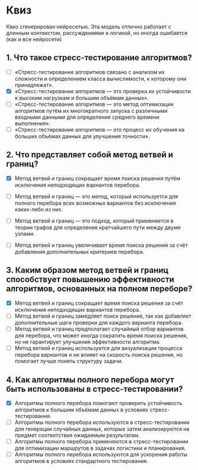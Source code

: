 # Квиз
Квиз сгенерирован нейросетью. Эта модель отлично работает с длинным контекстом, рассуждениями и логикой, но иногда ошибается (как и все нейросети)

## 1. Что такое стресс-тестирование алгоритмов?
- [ ] «Стресс-тестирование алгоритмов связано с анализом их сложности и определением класса вычислимости, к которому они принадлежат».
- [x] «Стресс-тестирование алгоритмов — это проверка их устойчивости к высоким нагрузкам и большим объёмам данных».
- [ ] «Стресс-тестирование алгоритмов — это метод оптимизации алгоритмов путём их многократного запуска с различными входными данными для определения среднего времени выполнения».
- [ ] «Стресс-тестирование алгоритмов — это процесс их обучения на больших объёмах данных для улучшения точности».

## 2. Что представляет собой метод ветвей и границ?
- [x] Метод ветвей и границ сокращает время поиска решения путём исключения неподходящих вариантов перебора.
- [ ] Метод ветвей и границ — это метод, который используется для полного перебора всех возможных вариантов без исключения каких-либо из них.
- [ ] Метод ветвей и границ — это подход, который применяется в теории графов для определения кратчайшего пути между двумя узлами.
- [ ] Метод ветвей и границ увеличивает время поиска решения за счёт добавления дополнительных критериев перебора.


## 3. Каким образом метод ветвей и границ способствует повышению эффективности алгоритмов, основанных на полном переборе?
- [x] Метод ветвей и границ сокращает время поиска решения за счёт исключения неподходящих вариантов перебора.
- [ ] Метод ветвей и границ замедляет поиск решения, так как добавляет дополнительные шаги проверки для каждого варианта перебора.
- [ ] Метод ветвей и границ предполагает случайный отбор вариантов для перебора, что может иногда сократить время поиска решения, но не гарантирует улучшения эффективности алгоритма.
- [ ] Метод ветвей и границ используется для визуализации процесса перебора вариантов и не влияет на скорость поиска решения, но помогает лучше понять структуру задачи.

## 4. Как алгоритмы полного перебора могут быть использованы в стресс-тестировании?
- [x] Алгоритмы полного перебора помогают проверить устойчивость алгоритмов к большим объёмам данных в условиях стресс-тестирования.
- [ ] Алгоритмы полного перебора используются в стресс-тестировании для генерации случайных данных, которые затем анализируются на предмет соответствия ожидаемым результатам.
- [ ] Алгоритмы полного перебора применяются в стресс-тестировании для оптимизации маршрутов в задачах логистики и планирования.
- [ ] Алгоритмы полного перебора используются для ускорения работы алгоритмов в условиях стандартного тестирования.
